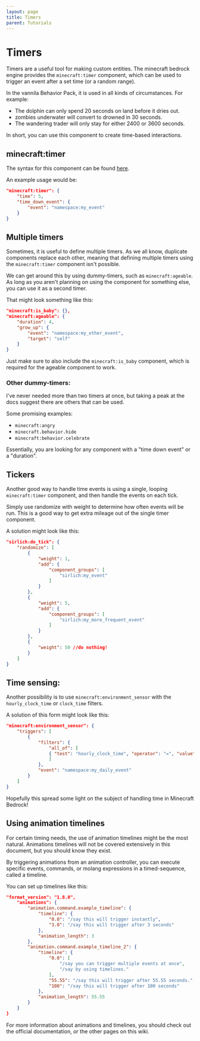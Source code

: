 ```yaml
---
layout: page
title: Timers
parent: Tutorials
---
```


# Timers

Timers are a useful tool for making custom entities. The minecraft bedrock engine provides the `minecraft:timer` component, which can be used to trigger an event after a set time (or a random range).

In the vannila Behavior Pack, it is used in all kinds of circumstances. For example: 
 - The dolphin can only spend 20 seconds on land before it dries out.
 - zombies underwater will convert to drowned in 30 seconds.
 - The wandering trader will only stay for either 2400 or 3600 seconds. 

In short, you can use this component to create time-based interactions.

## minecraft:timer

The syntax for this component can be found [here](https://bedrock.dev/1.14.0.0/1.14.0.6/Entities#timer).

An example usage would be:

```json
"minecraft:timer": {
    "time": 5,
    "time_down_event": {
        "event": "namespace:my_event"
    }
}
```

## Multiple timers

Sometimes, it is useful to define multiple timers. As we all know, duplicate components replace each other, meaning that defining multiple timers using the `minecraft:timer` component isn't possible.

We can get around this by using dummy-timers, such as `minecraft:ageable`. As long as you aren't planning on using the component for something else, you can use it as a second timer.

That might look something like this:

```json
"minecraft:is_baby": {},
"minecraft:ageable": {
    "duration": 4,
    "grow_up": {
        "event": "namespace:my_other_event",
        "target": "self"
    }
}
```
Just make sure to also include the `minecraft:is_baby` component, which is required for the ageable component to work.

### Other dummy-timers:
I've never needed more than two timers at once, but taking a peak at the docs suggest there are others that can be used.

Some promising examples:
- `minecraft:angry`
- `minecraft.behavior.hide`
- `minecraft:behavior.celebrate`

Essentially, you are looking for any component with a "time down event" or a "duration".

## Tickers

Another good way to handle time events is using a single, looping `minecraft:timer` component, and then handle the events on each tick. 

Simply use randomize with weight to determine how often events will be run. This is a good way to get extra mileage out of the single timer component. 

A solution might look like this:

```json
"sirlich:do_tick": {
    "randomize": [
        {
            "weight": 1,
            "add": {
                "component_groups": [
                    "sirlich:my_event"
                ]
            }
        },
        {
            "weight": 5,
            "add": {
                "component_groups": [
                    "sirlich:my_more_frequent_event"
                ]
            }
        },
        {
            "weight": 50 //do nothing!
        }
    ]
}
```

## Time sensing:

Another possibility is to use `minecraft:environment_sensor` with the `hourly_clock_time` or `clock_time` filters.

A solution of this form might look like this:
```json
"minecraft:environment_sensor": {
    "triggers": [
        {
            "filters": {
                "all_of": [
                { "test": "hourly_clock_time", "operator": "=", "value": 800 }
                ]
            },
            "event": "namespace:my_daily_event"
        }
    ]
}
```

Hopefully this spread some light on the subject of handling time in Minecraft Bedrock!

## Using animation timelines

For certain timing needs, the use of animation timelines might be the most natural. Animations timelines will not be covered extensively in this document, but you should know they exist. 

By triggering animations from an animation controller, you can execute specific events, commands, or molang expressions in a timed-sequence, called a timeline.

You can set up timelines like this:

```json
"format_version": "1.8.0",
	"animations": {
		"animation.command.example_timeline": {
			"timeline": {
				"0.0": "/say this will trigger instantly",
				"3.0": "/say this will trigger after 3 seconds"
            },
            "animation_length": 3
		},
		"animation.command.example_timeline_2": {
			"timeline": {
				"0.0": [
                    "/say you can trigger multiple events at once",
                    "/say by using timelines."
                ],
                "55.55": "/say this will trigger after 55.55 seconds.",
                "100": "/say this will trigger after 100 seconds"
            },
            "animation_length": 55.55
		}
	}
}
```

For more information about animations and timelines, you should check out the official documentation, or the other pages on this wiki.